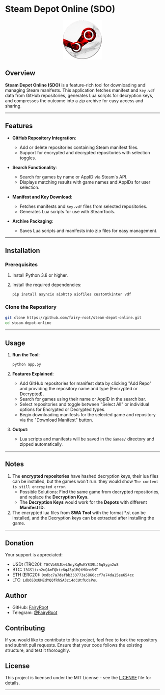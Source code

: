 # Steam Depot Online (SDO)

<div align="center">
  <img src="imgs/app.png" alt="SDO Logo" width="128" height="128">
</div>

## Overview

**Steam Depot Online (SDO)** is a feature-rich tool for downloading and managing Steam manifests. This application fetches manifest and `key.vdf` data from GitHub repositories, generates Lua scripts for decryption keys, and compresses the outcome into a zip archive for easy access and sharing.

---

## Features

- **GitHub Repository Integration**:

  - Add or delete repositories containing Steam manifest files.
  - Support for encrypted and decrypted repositories with selection toggles.

- **Search Functionality**:

  - Search for games by name or AppID via Steam's API.
  - Displays matching results with game names and AppIDs for user selection.

- **Manifest and Key Download**:

  - Fetches manifests and `key.vdf` files from selected repositories.
  - Generates Lua scripts for use with SteamTools.

- **Archive Packaging**:
  - Saves Lua scripts and manifests into zip files for easy management.

---

## Installation

### Prerequisites

1. Install Python 3.8 or higher.
2. Install the required dependencies:

   ```bash
   pip install asyncio aiohttp aiofiles customtkinter vdf
   ```

### Clone the Repository

```bash
git clone https://github.com/fairy-root/steam-depot-online.git
cd steam-depot-online
```

---

## Usage

1. **Run the Tool**:

   ```bash
   python app.py
   ```

2. **Features Explained**:

   - Add GitHub repositories for manifest data by clicking "Add Repo" and providing the repository name and type (Encrypted or Decrypted).
   - Search for games using their name or AppID in the search bar.
   - Select repositories and toggle between "Select All" or individual options for Encrypted or Decrypted types.
   - Begin downloading manifests for the selected game and repository via the "Download Manifest" button.

3. **Output**:
   - Lua scripts and manifests will be saved in the `Games/` directory and zipped automatically.

---

## Notes

1. The **encrypted repositories** have hashed decryption keys, their lua files can be installed, but the games won't run. they would show `The content is still encrypted error`.
   - Possible Solutions: Find the same game from decrypted repositories, and replace the **Decryption Keys**.
   - The **Decryption Keys** would work for the **Depots** with different **Manifest ID**.
2. The encrypted lua files from **SWA Tool** with the format \*.st can be installed, and the Decryption keys can be extracted after installing the game.

---

## Donation

Your support is appreciated:

- USDt (TRC20): `TGCVbSSJbwL5nyXqMuKY839LJ5q5ygn2uS`
- BTC: `13GS1ixn2uQAmFQkte6qA5p1MQtMXre6MT`
- ETH (ERC20): `0xdbc7a7dafbb333773a5866ccf7a74da15ee654cc`
- LTC: `Ldb6SDxUMEdYQQfRhSA3zi4dCUtfUdsPou`

## Author

- GitHub: [FairyRoot](https://github.com/fairy-root)
- Telegram: [@FairyRoot](https://t.me/FairyRoot)

## Contributing

If you would like to contribute to this project, feel free to fork the repository and submit pull requests. Ensure that your code follows the existing structure, and test it thoroughly.

## License

This project is licensed under the MIT License - see the [LICENSE](LICENSE) file for details.

---
